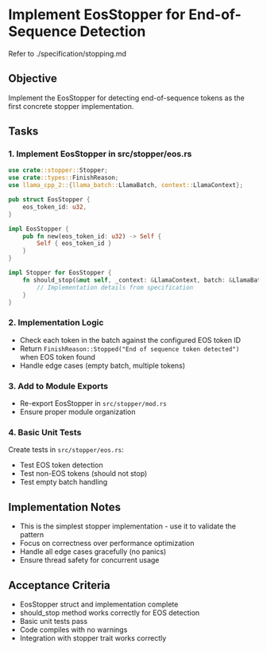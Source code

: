 # Implement EosStopper for End-of-Sequence Detection

Refer to ./specification/stopping.md

## Objective

Implement the EosStopper for detecting end-of-sequence tokens as the first concrete stopper implementation.

## Tasks

### 1. Implement EosStopper in src/stopper/eos.rs
```rust
use crate::stopper::Stopper;
use crate::types::FinishReason;
use llama_cpp_2::{llama_batch::LlamaBatch, context::LlamaContext};

pub struct EosStopper {
    eos_token_id: u32,
}

impl EosStopper {
    pub fn new(eos_token_id: u32) -> Self {
        Self { eos_token_id }
    }
}

impl Stopper for EosStopper {
    fn should_stop(&mut self, _context: &LlamaContext, batch: &LlamaBatch) -> Option<FinishReason> {
        // Implementation details from specification
    }
}
```

### 2. Implementation Logic
- Check each token in the batch against the configured EOS token ID
- Return `FinishReason::Stopped("End of sequence token detected")` when EOS token found
- Handle edge cases (empty batch, multiple tokens)

### 3. Add to Module Exports
- Re-export EosStopper in `src/stopper/mod.rs`
- Ensure proper module organization

### 4. Basic Unit Tests
Create tests in `src/stopper/eos.rs`:
- Test EOS token detection
- Test non-EOS tokens (should not stop)
- Test empty batch handling

## Implementation Notes

- This is the simplest stopper implementation - use it to validate the pattern
- Focus on correctness over performance optimization
- Handle all edge cases gracefully (no panics)
- Ensure thread safety for concurrent usage

## Acceptance Criteria

- EosStopper struct and implementation complete
- should_stop method works correctly for EOS detection
- Basic unit tests pass
- Code compiles with no warnings
- Integration with stopper trait works correctly